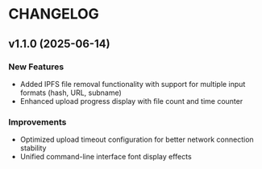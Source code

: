 # CHANGELOG

## v1.1.0 (2025-06-14)

### New Features
- Added IPFS file removal functionality with support for multiple input formats (hash, URL, subname)
- Enhanced upload progress display with file count and time counter

### Improvements
- Optimized upload timeout configuration for better network connection stability
- Unified command-line interface font display effects
